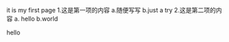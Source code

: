 it is my first page
    1.这是第一项的内容
        a.随便写写
        b.just a try
    2.这是第二项的内容
        a. hello
        b.world
    
hello